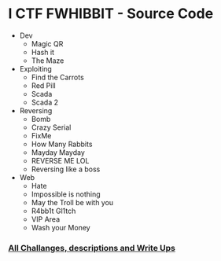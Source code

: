 # I CTF FWHIBBIT - Source Code

* Dev
  * Magic QR
  * Hash it
  * The Maze 
* Exploiting
  * Find the Carrots
  * Red Pill
  * Scada
  * Scada 2
* Reversing
  * Bomb
  * Crazy Serial
  * FixMe
  * How Many Rabbits
  * Mayday Mayday
  * REVERSE ME LOL
  * Reversing like a boss
* Web
  * Hate
  * Impossible is nothing
  * May the Troll be with you
  * R4bb1t Gl1tch
  * VIP Area
  * Wash your Money


### [All Challanges, descriptions and Write Ups](https://www.fwhibbit.es/ctf-fwhibbit-writeups)